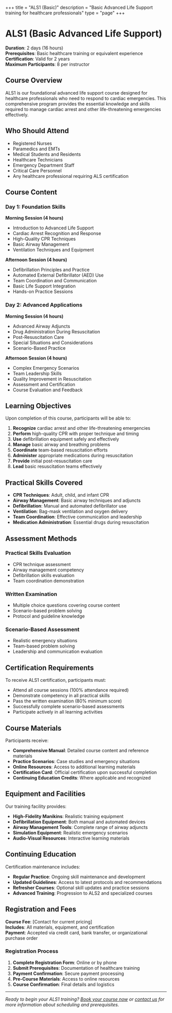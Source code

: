 +++
title = "ALS1 (Basic)"
description = "Basic Advanced Life Support training for healthcare professionals"
type = "page"
+++

# ALS1 (Basic Advanced Life Support)

**Duration**: 2 days (16 hours)  
**Prerequisites**: Basic healthcare training or equivalent experience  
**Certification**: Valid for 2 years  
**Maximum Participants**: 8 per instructor

## Course Overview

ALS1 is our foundational advanced life support course designed for healthcare professionals who need to respond to cardiac emergencies. This comprehensive program provides the essential knowledge and skills required to manage cardiac arrest and other life-threatening emergencies effectively.

## Who Should Attend

- Registered Nurses
- Paramedics and EMTs
- Medical Students and Residents
- Healthcare Technicians
- Emergency Department Staff
- Critical Care Personnel
- Any healthcare professional requiring ALS certification

## Course Content

### Day 1: Foundation Skills

**Morning Session (4 hours)**
- Introduction to Advanced Life Support
- Cardiac Arrest Recognition and Response
- High-Quality CPR Techniques
- Basic Airway Management
- Ventilation Techniques and Equipment

**Afternoon Session (4 hours)**
- Defibrillation Principles and Practice
- Automated External Defibrillator (AED) Use
- Team Coordination and Communication
- Basic Life Support Integration
- Hands-on Practice Sessions

### Day 2: Advanced Applications

**Morning Session (4 hours)**
- Advanced Airway Adjuncts
- Drug Administration During Resuscitation
- Post-Resuscitation Care
- Special Situations and Considerations
- Scenario-Based Practice

**Afternoon Session (4 hours)**
- Complex Emergency Scenarios
- Team Leadership Skills
- Quality Improvement in Resuscitation
- Assessment and Certification
- Course Evaluation and Feedback

## Learning Objectives

Upon completion of this course, participants will be able to:

1. **Recognize** cardiac arrest and other life-threatening emergencies
2. **Perform** high-quality CPR with proper technique and timing
3. **Use** defibrillation equipment safely and effectively
4. **Manage** basic airway and breathing problems
5. **Coordinate** team-based resuscitation efforts
6. **Administer** appropriate medications during resuscitation
7. **Provide** initial post-resuscitation care
8. **Lead** basic resuscitation teams effectively

## Practical Skills Covered

- **CPR Techniques**: Adult, child, and infant CPR
- **Airway Management**: Basic airway techniques and adjuncts
- **Defibrillation**: Manual and automated defibrillator use
- **Ventilation**: Bag-mask ventilation and oxygen delivery
- **Team Coordination**: Effective communication and leadership
- **Medication Administration**: Essential drugs during resuscitation

## Assessment Methods

### Practical Skills Evaluation
- CPR technique assessment
- Airway management competency
- Defibrillation skills evaluation
- Team coordination demonstration

### Written Examination
- Multiple choice questions covering course content
- Scenario-based problem solving
- Protocol and guideline knowledge

### Scenario-Based Assessment
- Realistic emergency situations
- Team-based problem solving
- Leadership and communication evaluation

## Certification Requirements

To receive ALS1 certification, participants must:

- Attend all course sessions (100% attendance required)
- Demonstrate competency in all practical skills
- Pass the written examination (80% minimum score)
- Successfully complete scenario-based assessments
- Participate actively in all learning activities

## Course Materials

Participants receive:

- **Comprehensive Manual**: Detailed course content and reference materials
- **Practice Scenarios**: Case studies and emergency situations
- **Online Resources**: Access to additional learning materials
- **Certification Card**: Official certification upon successful completion
- **Continuing Education Credits**: Where applicable and recognized

## Equipment and Facilities

Our training facility provides:

- **High-Fidelity Manikins**: Realistic training equipment
- **Defibrillation Equipment**: Both manual and automated devices
- **Airway Management Tools**: Complete range of airway adjuncts
- **Simulation Equipment**: Realistic emergency scenarios
- **Audio-Visual Resources**: Interactive learning materials

## Continuing Education

Certification maintenance includes:

- **Regular Practice**: Ongoing skill maintenance and development
- **Updated Guidelines**: Access to latest protocols and recommendations
- **Refresher Courses**: Optional skill updates and practice sessions
- **Advanced Training**: Progression to ALS2 and specialized courses

## Registration and Fees

**Course Fee**: [Contact for current pricing]  
**Includes**: All materials, equipment, and certification  
**Payment**: Accepted via credit card, bank transfer, or organizational purchase order

### Registration Process

1. **Complete Registration Form**: Online or by phone
2. **Submit Prerequisites**: Documentation of healthcare training
3. **Payment Confirmation**: Secure payment processing
4. **Pre-Course Materials**: Access to online resources
5. **Course Confirmation**: Final details and logistics

---

*Ready to begin your ALS1 training? [Book your course now](/book-now/) or [contact us](/contact/) for more information about scheduling and prerequisites.*
